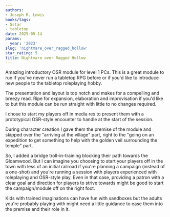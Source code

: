 ```yaml
---
authors:
- Joseph R. Lewis
books/tags:
- 5star
- tabletop
date: 2025-05-14
params:
  year: '2023'
slug: 'nightmare_over_ragged_hollow'
star_rating: 5
title: Nightmare over Ragged Hollow
---
```


Amazing introductory OSR module for level 1 PCs. This is a great module to run if you've never run a tabletop RPG before or if you'd like to introduce new people to the tabletop roleplaying hobby.

<!--more-->

The presentation and layout is top notch and makes for a compelling and breezy read. Ripe for expansion, elaboration and improvisation if you'd like to but this module can be run straight with little to no changes required.

I chose to start my players off in media res to present them with a prototypical OSR-style encounter to handle at the start of the session.

During character creation I gave them the premise of the module and skipped over the "arriving at the village" part, right to the "going on an expedition to get something to help with the golden veil surrounding the temple" part.

So, I added a bridge troll-in-training blocking their path towards the Gloamwood. But I can imagine you choosing to start your players off in the town with less of an initial railroad if you're planning a campaign (instead of a one-shot) and you're running a session with players experienced with roleplaying and OSR-style play. Even in that case, providing a patron with a clear goal and direction for players to strive towards might be good to start the campaign/module off on the right foot.

Kids with trained imaginations can have fun with sandboxes but the adults you're probably playing with might need a little guidance to ease them into the premise and their role in it. 
